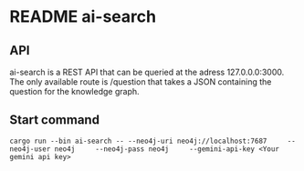 # README ai-search

## API
ai-search is a REST API that can be queried at the adress 127.0.0.0:3000.
The only available route is /question that takes a JSON containing the question for the knowledge graph.


## Start command
```
cargo run --bin ai-search -- --neo4j-uri neo4j://localhost:7687     --neo4j-user neo4j     --neo4j-pass neo4j     --gemini-api-key <Your gemini api key>

```
